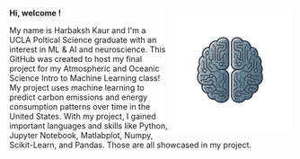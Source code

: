 **Hi, welcome !** <img align="right" width="220" height="220" src="/assets/IMG/gemini1.png"> 

My name is Harbaksh Kaur and I'm a UCLA Poltical Science graduate with an interest in ML & AI and neuroscience. This GitHub was created to host my final project for my Atmospheric and Oceanic Science Intro to Machine Learning class! My project uses machine learning to predict carbon emissions and energy consumption patterns over time in the United States.
With my project, I gained important languages and skills like Python, Jupyter Notebook, Matlabplot, Numpy, Scikit-Learn, and Pandas.
Those are all showcased in my project.

